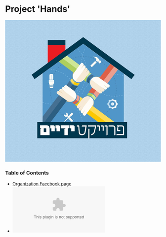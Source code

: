 # Project 'Hands'

![logo](/logo.jpg)

### Table of Contents
* <a target="_blank" href="https://www.facebook.com/%D7%A4%D7%A8%D7%95%D7%99%D7%A7%D7%98-%D7%99%D7%93%D7%99%D7%99%D7%9D-1498261200461010">Organization Facebook page</a>
* ![Project Idea Presentation](/Project.Presentation.pptx)
